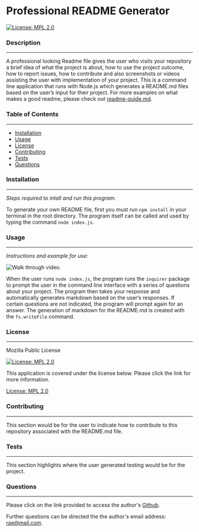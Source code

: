 
# Professional README Generator

[![License: MPL 2.0](https://img.shields.io/badge/License-MPL%202.0-brightgreen.svg)](https://opensource.org/licenses/MPL-2.0)


### Description
_____________________________
A professional looking Readme file gives the user who visits your repository a brief idea of what the project is about, how to use the project outcome, how to report issues, how to contribute and also screenshots or videos assisting the user with implementation of your project.  This is a command line application that runs with Node.js which generates a README.md files based on the user’s input for their project.  For more examples on what makes a good readme, please check out [readme-guide.md](https://github.com/coding-boot-camp/potential-enigma/blob/master/readme-guide.md).


### Table of Contents
_____________________________
* [Installation](#installation)
* [Usage](#usage)
* [License](#license)
* [Contributing](#contributing)
* [Tests](#tests)
* [Questions](#questions)


### Installation
_____________________________
*Steps required to intall and run this program:*

To generate your own README file, first you must run `npm install` in your terminal in the root directory.  The program itself can be called and used by typing the command `node index.js`. 


### Usage
_____________________________
*Instructions and example for use:*

![Walk through video.](./assets/video/demo_video.gif)

When the user runs `node index.js`, the program runs the `inquirer` package to prompt the user in the command line interface with a series of questions about your project.  The program then takes your response and automatically generates markdown based on the user’s responses.  If certain questions are not indicated, the program will prompt again for an answer.  The generation of markdown for the README.md is created with the `fs.writeFile` command.


### License
_____________________________
Mozilla Public License


[![License: MPL 2.0](https://img.shields.io/badge/License-MPL%202.0-brightgreen.svg)](https://opensource.org/licenses/MPL-2.0)

This application is covered under the license below.  Please click the link for more information.

[License: MPL 2.0](https://opensource.org/licenses/MPL-2.0)




### Contributing
_____________________________
This section would be for the user to indicate how to contribute to this repository associated with the README.md file.


### Tests
_____________________________
This section highlights where the user generated testing would be for the project.


### Questions
_____________________________

  Please click on the link provided to access the author's [Github](http://github.com/RaeStichter).
  

  Further questions can be directed the the author's email address: rae@mail.com.
  
